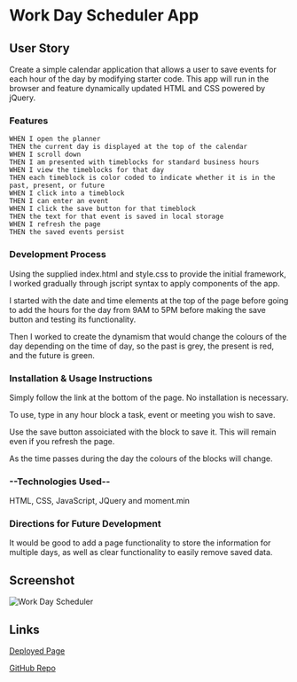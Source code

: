 # Work Day Scheduler App

## **User Story**

Create a simple calendar application that allows a user to save events for each hour of the day by modifying starter code. This app will run in the browser and feature dynamically updated HTML and CSS powered by jQuery.

### **Features**
```
WHEN I open the planner
THEN the current day is displayed at the top of the calendar
WHEN I scroll down
THEN I am presented with timeblocks for standard business hours
WHEN I view the timeblocks for that day
THEN each timeblock is color coded to indicate whether it is in the past, present, or future
WHEN I click into a timeblock
THEN I can enter an event
WHEN I click the save button for that timeblock
THEN the text for that event is saved in local storage
WHEN I refresh the page
THEN the saved events persist
```
### **Development Process**

Using the supplied index.html and style.css to provide the initial framework, I worked gradually through jscript syntax to apply components of the app. 

I started with the date and time elements at the top of the page before going to add the hours for the day from 9AM to 5PM before making the save button and testing its functionality.

Then I worked to create the dynamism that would change the colours of the day depending on the time of day, so the past is grey, the present is red, and the future is green.

### **Installation & Usage Instructions**

Simply follow the link at the bottom of the page. No installation is necessary.

To use, type in any hour block a task, event or meeting you wish to save.

Use the save button assoiciated with the block to save it. This will remain even if you refresh the page.

As the time passes during the day the colours of the blocks will change.

### --**Technologies Used**--

HTML, CSS, JavaScript, JQuery and moment.min

### **Directions for Future Development**

It would be good to add a page functionality to store the information for multiple days, as well as clear functionality to easily remove saved data.

## **Screenshot**

![Work Day Scheduler](https://i.imgur.com/hieg2pv.jpg)

## **Links**

[Deployed Page](https://michaelauricht.github.io/week-5-work-day-scheduler/)

[GitHub Repo](https://github.com/MichaelAuricht/week-5-work-day-scheduler/)


